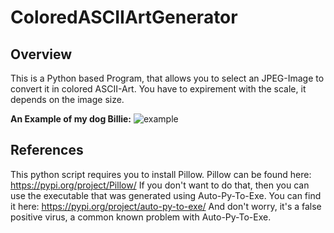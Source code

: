 # ColoredASCIIArtGenerator

## Overview
This is a Python based Program, that allows you to select an JPEG-Image to convert it in
colored ASCII-Art. You have to expirement with the scale, it depends on the image size.

**An Example of my dog Billie:**
![example](https://user-images.githubusercontent.com/85063182/120223571-0f953980-c242-11eb-8d32-759769036d34.png)

## References
This python script requires you to install Pillow. Pillow can be found here: https://pypi.org/project/Pillow/
If you don't want to do that, then you can use the executable that was generated using Auto-Py-To-Exe.
You can find it here: https://pypi.org/project/auto-py-to-exe/
And don't worry, it's a false positive virus, a common known problem with Auto-Py-To-Exe.
